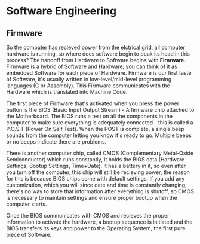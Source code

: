 # Software Engineering


## Firmware

So the computer has recieved power from the elctrical grid, all computer hardware is running, so where does software begin to peak its head in this process? The handoff from Hardware to Software begins with **Firmware**. Firmware is a hybrid of Software and Hardware; you can think of it as embedded Software for each piece of Hardware. Firmware is our first taste of Software, it's usually written in low-level/mid-level programming languages (C or Assembly). This Firmware communicates with the Hardware which is translated into Machine Code.

The first piece of Firmware that's activated when you press the power button is the BIOS (Basic Input Output Stream) - A firmware chip attached to the Motherboard. The BIOS runs a test on all the components in the computer to make sure everything is adequately connected - this is called a P.O.S.T (Power On Self Test). When the POST is complete, a single beep sounds from the computer letting you know it's ready to go. Multiple beeps or no beeps indicate there are problems.

There is another computer chip, called CMOS (Complementary Metal-Oxide Semiconductor) which runs constantly, it holds the BIOS data (Hardware Settings, Bootup Settings, Time+Date). It has a battery in it, so even after you turn off the computer, this chip will still be recieving power, the reason for this is because BIOS chips come with default settings. If you add any customization, which you will since date and time is constantly changing, there's no way to store that information after everything is shutoff, so CMOS is necessary to maintain settings and ensure proper bootup when the computer starts.

Once the BIOS communicates with CMOS and recieves the proper information to activate the hardware, a bootup sequence is initiated and the BIOS transfers its keys and power to the Operating System, the first pure piece of Software.
